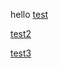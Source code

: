 hello
[test](cof://test "My Test") 

[test2](http://www.google.com "My Test 2") 

[test3](fb://johnlabarge "my fb")
